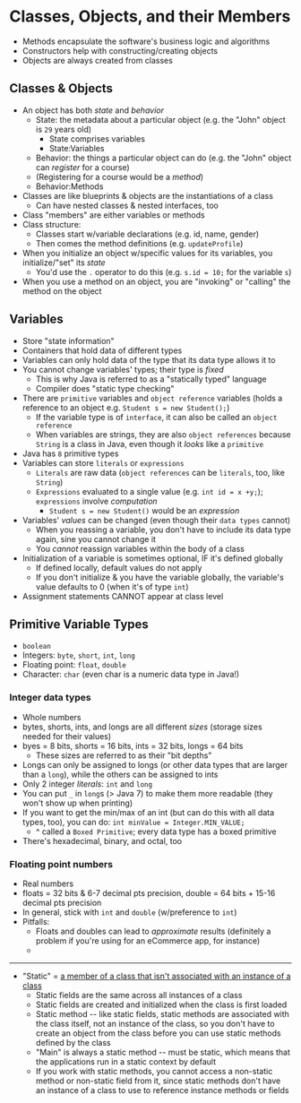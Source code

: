 # Classes, Objects, and their Members
- Methods encapsulate the software's business logic and algorithms
- Constructors help with constructing/creating objects
- Objects are always created from classes

## Classes & Objects
- An object has both *state* and *behavior*
    - State: the metadata about a particular object (e.g. the "John" object is `29` years old)
        - State comprises variables
        - State:Variables
    - Behavior: the things a particular object can do (e.g. the "John" object can *register* for a course)
    - (Registering for a course would be a *method*)
    - Behavior:Methods
- Classes are like blueprints & objects are the instantiations of a class
    - Can have nested classes & nested interfaces, too
- Class "members" are either variables or methods
- Class structure:
    - Classes start w/variable declarations (e.g. id, name, gender)
    - Then comes the method definitions (e.g. `updateProfile`)
- When you initialize an object w/specific values for its variables, you initialize/"set" its *state*
    - You'd use the `.` operator to do this (e.g. `s.id = 10;` for the variable `s`)
- When you use a method on an object, you are "invoking" or "calling" the method on the object

## Variables
- Store "state information"
- Containers that hold data of different types
- Variables can only hold data of the type that its data type allows it to
- You cannot change variables' types; their type is *fixed*
    - This is why Java is referred to as a "statically typed" language
    - Compiler does "static type checking"
- There are `primitive` variables and `object reference` variables (holds a reference to an object e.g. `Student s = new Student();`)
    - If the variable type is of `interface`, it can also be called an `object reference`
    - When variables are strings, they are also `object references` because `String` is a class in Java, even though it *looks* like a `primitive`
- Java has `8` primitive types
- Variables can store `literals` or `expressions`
    - `Literals` are raw data (`object references` can be `literals`, too, like `String`)
    - `Expressions` evaluated to a single value (e.g. `int id = x +y;`); `expressions` involve *computation*
        - `Student s = new Student()` would be an *expression*
- Variables' *values* can be changed (even though their `data types` cannot)
    - When you reassing a variable, you don't have to include its data type again, sine you cannot change it
    - You *cannot* reassign variables within the body of a class
- Initialization of a variable is sometimes optional, IF it's defined globally
  - If defined locally, default values do not apply
  - If you don't initialize & you have the variable globally, the variable's value defaults to 0 (when it's of type `int`)
- Assignment statements CANNOT appear at class level


## Primitive Variable Types
- `boolean`
- Integers: `byte`, `short`, `int`, `long`
- Floating point: `float`, `double`
- Character: `char` (even char is a numeric data type in Java!)

### Integer data types
- Whole numbers
- bytes, shorts, ints, and longs are all different *sizes* (storage sizes needed for their values)
- byes = 8 bits, shorts = 16 bits, ints = 32 bits, longs = 64 bits
  - These sizes are referred to as their "bit depths"
- Longs can only be assigned to longs (or other data types that are larger than a `long`), while the others can be assigned to ints
- Only 2 integer *literals*: `int` and `long`
- You can put `_` in `long`s (> Java 7) to make them more readable (they won't show up when printing)
- If you want to get the min/max of an int (but can do this with all data types, too), you can do: `int minValue = Integer.MIN_VALUE;`
  - ^ called a `Boxed Primitive`; every data type has a boxed primitive
- There's hexadecimal, binary, and octal, too

### Floating point numbers
- Real numbers
- floats = 32 bits & 6-7 decimal pts precision, double = 64 bits + 15-16 decimal pts precision
- In general, stick with `int` and `double` (w/preference to `int`)
- Pitfalls:
  - Floats and doubles can lead to *approximate* results (definitely a problem if you're using for an eCommerce app, for instance)
  - 





---
- "Static" = [a member of a class that isn't associated with an instance of a class](https://www.dummies.com/programming/java/what-is-the-static-keyword-in-java/)
  - Static fields are the same across all instances of a class
  - Static fields are created and initialized when the class is first loaded
  - Static method -- like static fields, static methods are associated with the class itself, not an instance of the class, so you don't have to create an object from the class before you can use static methods defined by the class
  - "Main" is always a static method -- must be static, which means that the applications run in a static context by default
  - If you work with static methods, you cannot access a non-static method or non-static field from it, since static methods don't have an instance of a class to use to reference instance methods or fields